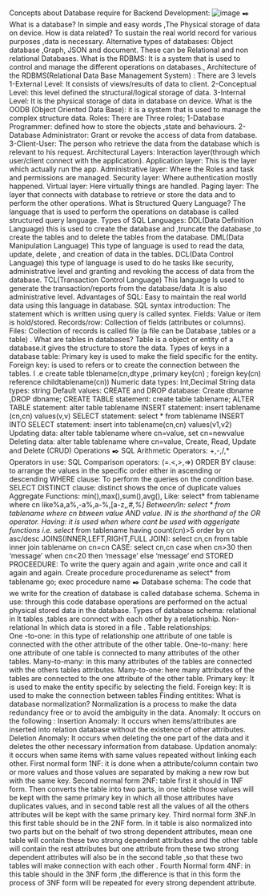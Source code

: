 Concepts about Database require for Backend Development: 
![image](https://github.com/codebyalisher/Database--All-Concepts/assets/62823194/44a91914-51c0-4fca-839b-ee9d29598e0b)
✒️
What is a database?  In simple and easy words ,The Physical storage of data on device.
How is data related? To sustain the real world record for various purposes ,data is necessary.
Alternative types of databases: Object database ,Graph, JSON and document. These can be Relational and non relational Databases.
What is the RDBMS: It is a system that is used to control and manage the different operations on databases.,
Architecture of the RDBMS(Relational Data Base Management System) : There are 3 levels
1-External Level: It consists of views/results of data to client.
2-Conceptual Level: this level defined the structural/logical storage of data.
3-Internal Level: It is the physical storage of data in database on device.
What is the OODB (Object Oriented Data Base): it is a system that is used to manage the complex structure data.
Roles: There are Three roles;
1-Database Programmer: defined how to store the objects ,state and behaviours.
2-Database Administrator: Grant or revoke the access of data from database.
3-Client-User: The person who retrieve the data from the database which is relevant to his request.
Architectural Layers: 
Interaction layer(through which user/client connect with the application).
Application layer: This is the layer which actually run the app.
Administrative layer: Where the Roles and task and permissions are managed.
Security layer: Where authentication mostly happened.
Virtual layer: Here virtually things are handled.
Paging layer: The layer that connects with database to retrieve or store the data and to perform the other operations. 
What is Structured Query Language? The language that is used to perform the operations on database is called structured query language.
Types of SQL Languages: DDL(Data Definition Language) this is used to create the database and ,truncate the database ,to create the tables and to delete the tables from the database.
DML(Data Manipulation Language) This type of language is used to read the data,  update, delete , and creation of data in the tables.
DCL(Data Control Language) this type of language is used to do he tasks like security, administrative level and granting and revoking the access of data from the database.
TCL(Transaction Control Language) This language Is used to generate the transaction/reports from the database/data .It is also administrative level. 
Advantages of SQL: Easy to maintain the real world data using this language in database.
SQL syntax introduction: The statement which is written using query is called syntex.
Fields: Value or item is hold/stored.
Records/row: Collection of fields (attributes or columns).
Files: Collection of records is called file (a file can be Database ,tables or a table) .
What are tables in databases? Table is a object or entity of a database.it gives the structure to store the data.
Types of keys in a database table: Primary key is used to make the field specific for the entity.
Foreign key: is used to refers or to create the connection between the tables. I .e  create table tblename(cn,dtype ,primary key(cn) ; foreign key(cn) reference childtablename(cn)) 
Numeric data types: Int,Decimal 
String data types: string 
Default values: 
CREATE and DROP database: Create dbname ,DROP dbname;
CREATE TABLE statement: create table tablename;
ALTER TABLE statement: alter table tablename 
INSERT statement: insert tablename (cn,cn) values(v,v)
SELECT statement: select * from tablename
INSERT INTO SELECT statement: insert into tablename(cn,cn) values(v1,v2)
Updating data: alter table tablename where cn=value, set cn=newvalue
Deleting data: alter table tablename where cn=value,
Create, Read, Update and Delete (CRUD) Operations
✒️
SQL Arithmetic Operators: +,-,/,*
Operators in use: 
SQL Comparison operators: (=.<,>,=>)
ORDER BY clause: to arrange the values in the specific order either in ascending or descending
WHERE clause: To perform the queries on the condition base.
SELECT DISTINCT clause: distinct shows the once of duplicate values
Aggregate Functions: min(),max(),sum(),avg(),
Like: select* from tablename where cn like%a,a%,-a%,a-%,[a-z,*,#,%]
Between/In: select * from tablename where cn btween value AND value. IN is the shorthand of the OR operator.
Having: it is used when where cant be used with aggerigate functions i.e. select* from tablename having count(cn)>5 order by cn asc/desc
JOINS(INNER,LEFT,RIGHT,FULL JOIN): select cn,cn from table inner join tablename on cn=cn
CASE: select cn,cn case when cn>30 then ‘message’ when cn<20 then ‘message’ else ‘message’  end
STORED PROCEEDURE: To write the query again and again ,write once and call it again and again.
Create procedure procedurename  as select* from tablename go;    exec  procedure name
✒️
Database schema: The code that we write for the creation of database is called database schema.
Schema in use:  through this code database operations are performed on the actual physical stored data in the database.
Types of database schema:  relational in It tables ,tables are connect with each other by a relationship. Non-relational In which data is stored in a file .
Table relationships:  
One -to-one: in this type of relationship one attribute of one table is connected with the other attribute of the other table.
One-to-many: here one attribute of one table is connected to many attributes of the other tables.
Many-to-many: in this many attributes of the tables are connected with the others tables attributes.
Many-to-one: here many attributes of the tables are connected to the one attribute of the other table. 
Primary key: It is used to make the entity specific by selecting the field.
Foreign key: It is used to make the connection between tables 
Finding entitites: 
What is database normalization? Normalization is a process to make the data redundancy free or to avoid the ambiguity in the data.
Anomaly: It occurs on the following :
Insertion Anomaly: It occurs when items/attributes are inserted into relation database without the existence of other attributes. 
Deletion Anomaly: It occurs when deleting the one part of the data and it deletes the other necessary information from database.
Updation anomaly: it occurs when same items with same values repeated without linking each other.
First normal form 1NF: it is done when a attribute/column contain two or more values and those values are separated by making a new row but with the same key. 
Second normal form 2NF: table first it should in 1NF form. Then converts the table into two parts, in one table those values will be kept with the same primary key in which all those attributes have duplicates values, and in second table rest all the values of all the others attributes will be kept with the same primary key. 
 Third normal form 3NF.In this first table should be in the 2NF form. In it table is also normalized into two parts but on the behalf of two strong dependent attributes, mean one table will contain these two strong dependent attributes and the other table will contain the rest attributes but one attribute from these two strong dependent attributes  will also be in the second table ,so that these two tables will make connection with each other .
Fourth Normal form 4NF: in this table should in the 3NF form ,the difference is that in this form the process of 3NF form will be repeated for every strong dependent attribute.
